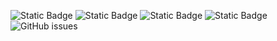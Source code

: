 ![Static Badge](https://img.shields.io/badge/blacklists-60-000000) ![Static Badge](https://img.shields.io/badge/blacklisted-2787852-cc0000) ![Static Badge](https://img.shields.io/badge/whitelisted-2244-00CC00) ![Static Badge](https://img.shields.io/badge/streaming_blacklist-28107-000000) ![GitHub issues](https://img.shields.io/github/issues/fabriziosalmi/blacklists)
